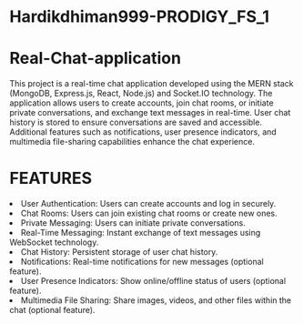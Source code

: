 # Hardikdhiman999-PRODIGY_FS_1

# Real-Chat-application

This project is a real-time chat application developed using the MERN stack (MongoDB, Express.js, React, Node.js) and Socket.IO technology. The application allows users to create accounts, join chat rooms, or initiate private conversations, and exchange text messages in real-time. User chat history is stored to ensure conversations are saved and accessible. Additional features such as notifications, user presence indicators, and multimedia file-sharing capabilities enhance the chat experience.

# FEATURES
<un>
<li>User Authentication: Users can create accounts and log in securely.</li>
<li>Chat Rooms: Users can join existing chat rooms or create new ones.</li>
<li>Private Messaging: Users can initiate private conversations.</li>
<li>Real-Time Messaging: Instant exchange of text messages using WebSocket technology.</li>
<li>Chat History: Persistent storage of user chat history.</li>
<li>Notifications: Real-time notifications for new messages (optional feature).</li>
<li>User Presence Indicators: Show online/offline status of users (optional feature).</li>
<li>Multimedia File Sharing: Share images, videos, and other files within the chat (optional feature).</li>
</un>
